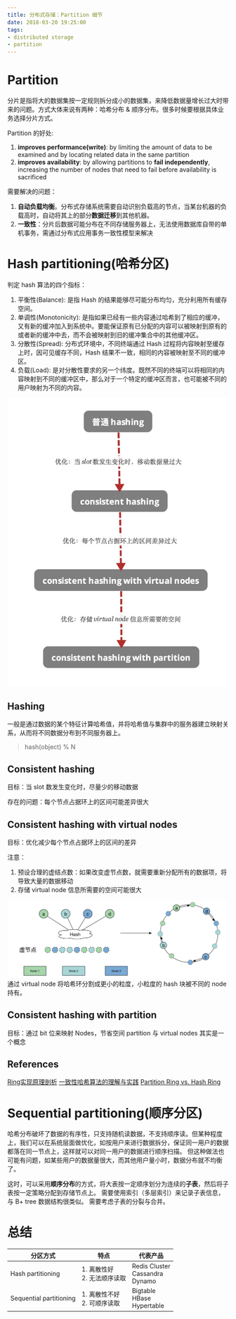 ```yaml
---
title: 分布式存储：Partition 细节
date: 2018-03-20 19:25:00
tags:
- distributed storage
- partition
---
```


# Partition
分片是指将大的数据集按一定规则拆分成小的数据集，来降低数据量增长过大时带来的问题。方式大体来说有两种：哈希分布 & 顺序分布。很多时候要根据具体业务选择分片方式。

Partition 的好处:     
1. **improves performance(write)**: by limiting the amount of data to be examined and by locating related data in the same partition
2. **improves availability**: by allowing partitions to **fail independently**, increasing the number of nodes that need to fail before availability is sacrificed
  
需要解决的问题：
1. **自动负载均衡**。分布式存储系统需要自动识别负载高的节点，当某台机器的负载高时，自动将其上的部分**数据迁移**到其他机器。
2. **一致性**：分片后数据可能分布在不同存储服务器上，无法使用数据库自带的单机事务，需通过分布式应用事务一致性模型来解决

# Hash partitioning(哈希分区)
判定 hash 算法的四个指标：
1. 平衡性(Balance): 是指 Hash 的结果能够尽可能分布均匀，充分利用所有缓存空间。
2. 单调性(Monotonicity): 是指如果已经有一些内容通过哈希到了相应的缓冲，又有新的缓冲加入到系统中。要能保证原有已分配的内容可以被映射到原有的或者新的缓冲中去，而不会被映射到旧的缓冲集合中的其他缓冲区。
3. 分散性(Spread):  分布式环境中，不同终端通过 Hash 过程将内容映射至缓存上时，因可见缓存不同，Hash 结果不一致，相同的内容被映射至不同的缓冲区。
4. 负载(Load): 是对分散性要求的另一个纬度。既然不同的终端可以将相同的内容映射到不同的缓冲区中，那么对于一个特定的缓冲区而言，也可能被不同的用户映射为不同的内容。

![](/assets/images/distributed-storage/hash.jpg)
## Hashing
一般是通过数据的某个特征计算哈希值，并将哈希值与集群中的服务器建立映射关系，从而将不同数据分布到不同服务器上。
> hash(object) % N

## Consistent hashing
目标：当 slot 数发生变化时，尽量少的移动数据

存在的问题：每个节点占据环上的区间可能差异很大

## Consistent hashing with virtual nodes
目标：优化减少每个节点占据环上的区间的差异

注意：
1. 预设合理的虚结点数：如果改变虚节点数，就需要重新分配所有的数据项，将导致大量的数据移动
2. 存储 virtual node 信息所需要的空间可能很大

![](/assets/images/distributed-storage/consistent-hash.jpg)
通过 virtual node 将哈希环分割成更小的粒度，小粒度的 hash 块被不同的 node 持有。

## Consistent hashing with partition
目标：通过 bit 位来映射 Nodes，节省空间
partition 与 virtual nodes 其实是一个概念

## References
[Ring实现原理剖析](http://www.cnblogs.com/yuxc/archive/2012/06/22/2558312.html)
[一致性哈希算法的理解与实践](https://yikun.github.io/2016/06/09/%E4%B8%80%E8%87%B4%E6%80%A7%E5%93%88%E5%B8%8C%E7%AE%97%E6%B3%95%E7%9A%84%E7%90%86%E8%A7%A3%E4%B8%8E%E5%AE%9E%E8%B7%B5/)
[Partition Ring vs. Hash Ring](https://github.com/gholt/ring/blob/master/PARTITION_RING_VS_HASH_RING.md)

# Sequential partitioning(顺序分区)
哈希分布破坏了数据的有序性，只支持随机读数据，不支持顺序读。但某种程度上，我们可以在系统层面做优化，如按用户来进行数据拆分，保证同一用户的数据都落在同一节点上，这样就可以对同一用户的数据进行顺序扫描。
但这种做法也可能有问题，如某些用户的数据量很大，而其他用户量小时，数据分布就不均衡了。

这时，可以采用**顺序分布**的方式，将大表按一定顺序划分为连续的**子表**，然后将子表按一定策略分配到存储节点上。
需要使用索引（多层索引）来记录子表信息，与 B+ tree 数据结构很类似。
需要考虑子表的分裂与合并。


# 总结
|        分区方式         | 特点 | 代表产品|
| ----------             | ---      |  ---     |
| Hash partitioning       |  1. 离散性好 <br>   2. 无法顺序读取 | Redis Cluster <br> Cassandra <br> Dynamo |
| Sequential partitioning  | 1. 离散性不好 <br>   2. 可顺序读取  | Bigtable <br> HBase <br> Hypertable   |


